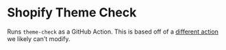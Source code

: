 # Shopify Theme Check #
Runs `theme-check` as a GitHub Action. This is based off of a [different action](https://github.com/UnicornGlobal/shopify-theme-lint-action) we likely can't modify.

